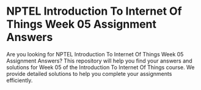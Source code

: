 # NPTEL Introduction To Internet Of Things Week 05 Assignment Answers

Are you looking for NPTEL Introduction To Internet Of Things Week 05 Assignment Answers? This repository will help you find your answers and solutions for Week 05 of the Introduction To Internet Of Things course. We provide detailed solutions to help you complete your assignments efficiently.